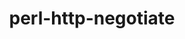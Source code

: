 ---
title: "perl-http-negotiate"
layout: cache
categories: [package, develop-2025-03-16]
meta: {"compilers": ["gcc@=11.1.0", "gcc@=11.4.0"], "num_specs": 2, "num_specs_by_stack": {"data-vis-sdk": 1, "e4s": 1, "hep": 1, "root": 2}, "oss": ["ubuntu20.04", "ubuntu22.04"], "platforms": ["linux"], "stacks": ["data-vis-sdk", "e4s", "hep", "root"], "targets": ["x86_64_v3"], "versions": ["6.01"]}
spec_details: [{"compiler": "gcc@=11.4.0", "hash": "73opwnfbjqogdfh2gud4ur36smvkfhcj", "os": "ubuntu22.04", "platform": "linux", "size": "-", "stacks": ["e4s", "hep", "root"], "target": "x86_64_v3", "variants": ["build_system=perl"], "versions": ["6.01"]}, {"compiler": "gcc@=11.1.0", "hash": "l3kwuqzs65hquayalye6l4djdyzqdaka", "os": "ubuntu20.04", "platform": "linux", "size": "-", "stacks": ["data-vis-sdk", "root"], "target": "x86_64_v3", "variants": ["build_system=perl"], "versions": ["6.01"]}]
---